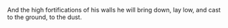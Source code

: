 And the high fortifications of his walls he will bring down, lay low, and cast to the ground, to the dust.
